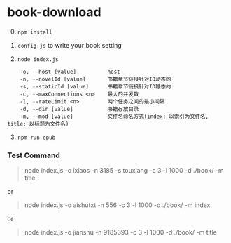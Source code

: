 # book-download

0. `npm install`

1. `config.js` to write your book setting

2. `node index.js`
```
    -o, --host [value]          host
    -n, --novelId [value]       书籍章节链接针对ID动态的
    -s, --staticId [value]      书籍章节链接针对ID静态的
    -c, --maxConnections <n>    最大的并发数
    -l, --rateLimit <n>         两个任务之间的最小间隔
    -d, --dir [value]           书籍存放目录
    -m, --mod [value]           文件名命名方式(index: 以索引为文件名, title: 以标题为文件名)
```
3. `npm run epub`

### Test Command
>node index.js -o ixiaos -n 3185 -s touxiang -c 3 -l 1000 -d ./book/ -m title

or

> node index.js -o aishutxt -n 556 -c 3 -l 1000 -d ./book/ -m index

or

> node index.js -o jianshu -n 9185393 -c 3 -l 1000 -d ./book/ -m title